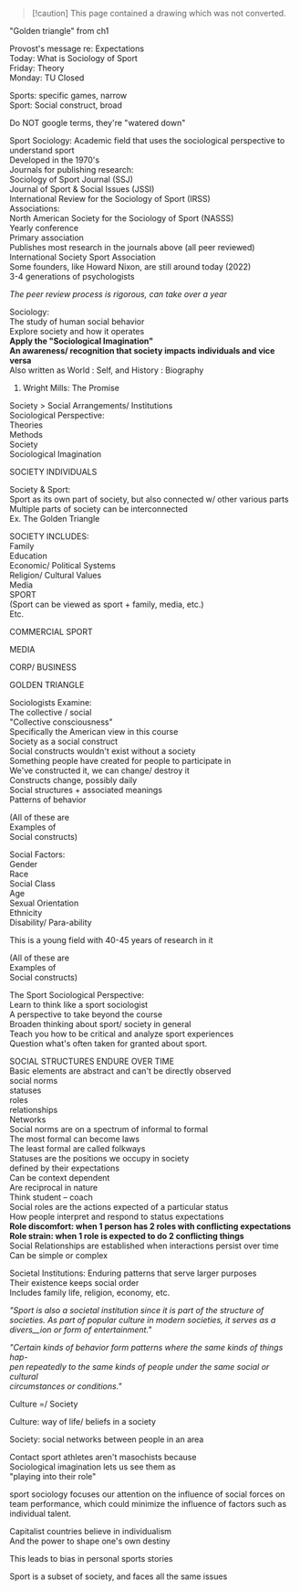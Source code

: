 > [!caution] This page contained a drawing which was not converted.   

"Golden triangle" from ch1

Provost's message re: Expectations  
Today: What is Sociology of Sport  
Friday: Theory  
Monday: TU Closed

Sports: specific games, narrow  
Sport: Social construct, broad

Do NOT google terms, they're "watered down"

Sport Sociology:   Academic field that uses the sociological perspective to understand sport  
Developed in the 1970's  
Journals for publishing research:  
Sociology of Sport Journal (SSJ)  
Journal of Sport & Social Issues (JSSI)  
International Review for the Sociology of Sport (IRSS)  
Associations:  
North American Society for the Sociology of Sport (NASSS)  
Yearly conference  
Primary association  
Publishes most research in the journals above (all peer reviewed)  
International Society Sport Association  
Some founders, like Howard Nixon, are still around today (2022)  
3-4 generations of psychologists

*The peer review process is rigorous, can take over a year*

Sociology:  
The study of human social behavior  
Explore society and how it operates  
**Apply the "Sociological Imagination"**  
**An awareness/ recognition that society impacts individuals and vice versa**  
Also written as World : Self, and History : Biography

1. Wright Mills: The Promise

Society > Social Arrangements/ Institutions  
Sociological Perspective:  
Theories  
Methods  
Society  
Sociological Imagination
 
SOCIETY INDIVIDUALS

Society & Sport:  
Sport as its own part of society, but also connected w/ other various parts  
Multiple parts of society can be interconnected  
Ex. The Golden Triangle

SOCIETY INCLUDES:  
Family  
Education  
Economic/ Political Systems  
Religion/ Cultural Values  
Media  
SPORT  
(Sport can be viewed as sport + family, media, etc.)  
Etc.

COMMERCIAL SPORT

MEDIA

CORP/ BUSINESS

GOLDEN TRIANGLE

Sociologists Examine:  
The collective / social  
"Collective consciousness"  
Specifically the American view in this course  
Society as a social construct  
Social constructs wouldn't exist without a society  
Something people have created for people to participate in  
We've constructed it, we can change/ destroy it  
Constructs change, possibly daily  
Social structures + associated meanings  
Patterns of behavior
 
(All of these are  
Examples of  
Social constructs)

Social Factors:  
Gender  
Race  
Social Class  
Age  
Sexual Orientation  
Ethnicity  
Disability/ Para-ability

This is a young field with 40-45 years of research in it

(All of these are  
Examples of  
Social constructs)

The Sport Sociological Perspective:  
Learn to think like a sport sociologist  
A perspective to take beyond the course  
Broaden thinking about sport/ society in general  
Teach you how to be critical and analyze sport experiences  
Question what's often taken for granted about sport.

SOCIAL STRUCTURES ENDURE OVER TIME  
Basic elements are abstract and can't be directly observed  
social norms  
statuses  
roles  
relationships  
Networks  
Social norms are on a spectrum of informal to formal  
The most formal can become laws  
The least formal are called folkways  
Statuses are the positions we occupy in society  
defined by their expectations  
Can be context dependent  
Are reciprocal in nature  
Think student – coach  
Social roles are the actions expected of a particular status  
How people interpret and respond to status expectations  
**Role discomfort: when 1 person has 2 roles with conflicting expectations**  
**Role strain: when 1 role is expected to do 2 conflicting things**  
Social Relationships are established when interactions persist over time  
Can be simple or complex
 
Societal Institutions: Enduring patterns that serve larger purposes  
Their existence keeps social order  
Includes family life, religion, economy, etc.

_"Sport is also a societal institution since it is part of the structure of_ _societies. As part of popular culture in modern societies, it serves as a divers__ion or form of entertainment."_

_"Certain kinds of behavior form patterns where the same kinds of things hap-_  
_pen repeatedly to the same kinds of people under the same social or cultural_  
_circumstances or conditions."_

Culture =/ Society
 
Culture: way of life/ beliefs in a society
 
Society: social networks between people in an area

Contact sport athletes aren't masochists because  
Sociological imagination lets us see them as  
"playing into their role"
 
sport sociology focuses our attention on the influence of social forces on team performance, which could minimize the influence of factors such as individual talent.

Capitalist countries believe in individualism  
And the power to shape one's own destiny
 
This leads to bias in personal sports stories

Sport is a subset of society, and faces all the same issues